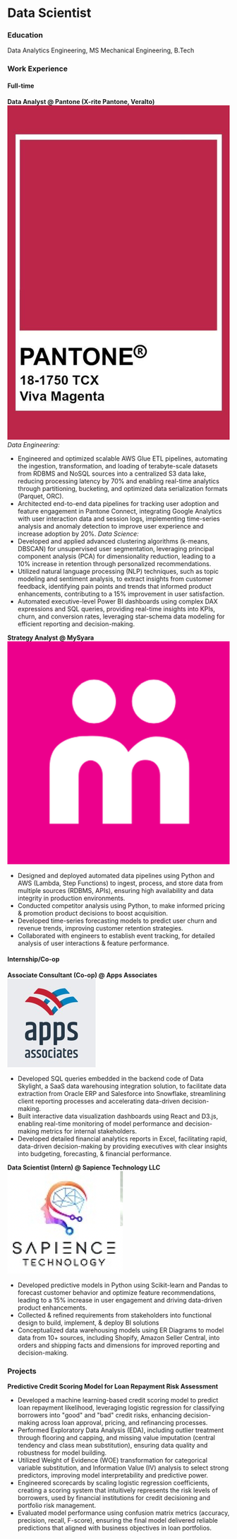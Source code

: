 # Data Scientist

### Education
Data Analytics Engineering, MS
Mechanical Engineering, B.Tech

### Work Experience
#### Full-time
**Data Analyst @ Pantone (X-rite Pantone, Veralto)**
![Pantone Logo](/assets/images/pantone-color-of-the-year-2023.jpeg)
*Data Engineering:*
- Engineered and optimized scalable AWS Glue ETL pipelines, automating the ingestion, transformation, and loading of terabyte-scale datasets from RDBMS and NoSQL sources into a centralized S3 data lake, reducing processing latency by 70% and enabling real-time analytics through partitioning, bucketing, and optimized data serialization formats (Parquet, ORC).
- Architected end-to-end data pipelines for tracking user adoption and feature engagement in Pantone Connect, integrating Google Analytics with user interaction data and session logs, implementing time-series analysis and anomaly detection to improve user experience and increase adoption by 20%.
*Data Science:*
- Developed and applied advanced clustering algorithms (k-means, DBSCAN) for unsupervised user segmentation, leveraging principal component analysis (PCA) for dimensionality reduction, leading to a 10% increase in retention through personalized recommendations.
- Utilized natural language processing (NLP) techniques, such as topic modeling and sentiment analysis, to extract insights from customer feedback, identifying pain points and trends that informed product enhancements, contributing to a 15% improvement in user satisfaction.
- Automated executive-level Power BI dashboards using complex DAX expressions and SQL queries, providing real-time insights into KPIs, churn, and conversion rates, leveraging star-schema data modeling for efficient reporting and decision-making.

**Strategy Analyst @ MySyara**
![MySyara Logo](/assets/images/mysyara%20logo.png)
- Designed and deployed automated data pipelines using Python and AWS (Lambda, Step Functions) to ingest, process, and store data from multiple sources (RDBMS, APIs), ensuring high availability and data integrity in production environments.
- Conducted competitor analysis using Python, to make informed pricing & promotion product decisions to boost acquisition.
- Developed time-series forecasting models to predict user churn and revenue trends, improving customer retention strategies.
- Collaborated with engineers to establish event tracking, for detailed analysis of user interactions & feature performance.

#### Internship/Co-op
**Associate Consultant (Co-op) @ Apps Associates**
![Apps Associates Logo](/assets/images/apps_associates_logo.jpeg)
- Developed SQL queries embedded in the backend code of Data Skylight, a SaaS data warehousing integration solution, to facilitate data extraction from Oracle ERP and Salesforce into Snowflake, streamlining client reporting processes and accelerating data-driven decision-making.
- Built interactive data visualization dashboards using React and D3.js, enabling real-time monitoring of model performance and decision-making metrics for internal stakeholders.
- Developed detailed financial analytics reports in Excel, facilitating rapid, data-driven decision-making by providing executives with clear insights into budgeting, forecasting, & financial performance.

**Data Scientist (Intern) @ Sapience Technology LLC**
![Sapience Logo](/assets/images/sapience-tech.png)
- Developed predictive models in Python using Scikit-learn and Pandas to forecast customer behavior and optimize feature recommendations, leading to a 15% increase in user engagement and driving data-driven product enhancements.
- Collected & refined requirements from stakeholders into functional design to build, implement, & deploy BI solutions
- Conceptualized data warehousing models using ER Diagrams to model data from 10+ sources, including Shopify, Amazon Seller Central, into orders and shipping facts and dimensions for improved reporting and decision-making.

### Projects
**Predictive Credit Scoring Model for Loan Repayment Risk Assessment**
- Developed a machine learning-based credit scoring model to predict loan repayment likelihood, leveraging logistic regression for classifying borrowers into "good" and "bad" credit risks, enhancing decision-making across loan approval, pricing, and refinancing processes.
- Performed Exploratory Data Analysis (EDA), including outlier treatment through flooring and capping, and missing value imputation (central tendency and class mean substitution), ensuring data quality and robustness for model building.
- Utilized Weight of Evidence (WOE) transformation for categorical variable substitution, and Information Value (IV) analysis to select strong predictors, improving model interpretability and predictive power.
- Engineered scorecards by scaling logistic regression coefficients, creating a scoring system that intuitively represents the risk levels of borrowers, used by financial institutions for credit decisioning and portfolio risk management.
- Evaluated model performance using confusion matrix metrics (accuracy, precision, recall, F-score), ensuring the final model delivered reliable predictions that aligned with business objectives in loan portfolios.
